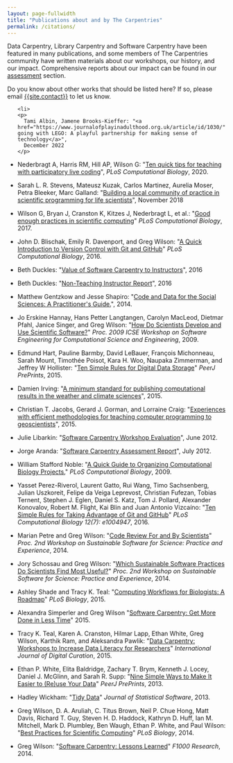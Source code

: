 ```yaml
---
layout: page-fullwidth
title: "Publications about and by The Carpentries"
permalink: /citations/
---
```


Data Carpentry, Library Carpentry and Software Carpentry have been featured in many publications, and some members of The Carpentries community have written materials about our workshops, our history, and our impact. Comprehensive reports about our impact can be found in our <a href="{{site.url}}/assessment/">assessment</a> section. 

Do you know about other works that should be listed here? If so, please email <a href="mailto:{{site.contact}}">{{site.contact}}</a> to let us know.

<ul>
 
    <li>
    <p>
      Tami Albin, Jamene Brooks-Kieffer: "<a href="https://www.journalofplayinadulthood.org.uk/article/id/1030/">Git going with LEGO: A playful partnership for making sense of technology</a>",
      December 2022
    </p>
  </li>

   <li>
    <p>
      Nederbragt A, Harris RM, Hill AP, Wilson G: "<a href="[https://www.journalofplayinadulthood.org.uk/article/id/1030/](https://journals.plos.org/ploscompbiol/article?id=10.1371/journal.pcbi.1008090)">Ten quick tips for teaching with participatory live coding</a>",
      <em>PLoS Computational Biology</em>,
      2020.
    </p>
  </li>
  
  <li>
    <p>
      Sarah L. R. Stevens, Mateusz Kuzak, Carlos Martinez, Aurelia Moser, Petra Bleeker, Marc Galland: "<a href="https://journals.plos.org/plosbiology/article/authors?id=10.1371/journal.pbio.2005561">Building a local community of practice in scientific programming for life scientists</a>",
      November 2018
    </p>
  </li>

  <li>
    <p>
      Wilson G, Bryan J, Cranston K, Kitzes J, Nederbragt L, et al.:
      "<a href="[http://journals.plos.org/ploscompbiol/article?id=10.1371/journal.pcbi.1004668](https://doi.org/10.1371/journal.pcbi.1005510)">Good enough practices in scientific computing</a>"
      <em>PLoS Computational Biology</em>,
      2017.
    </p>
  </li>
  
  <li>
    <p>
      John D. Blischak, Emily R. Davenport, and Greg Wilson:
      "<a href="http://journals.plos.org/ploscompbiol/article?id=10.1371/journal.pcbi.1004668">A Quick Introduction to Version Control with Git and GitHub</a>"
      <em>PLoS Computational Biology</em>,
      2016.
    </p>
  </li>

  <li>
    <p>
      Beth Duckles:
      "<a href="https://software-carpentry.org/files/bib/duckles-instructor-engagement-2016.pdf">Value of Software Carpentry to Instructors</a>",
      2016
    </p>
  </li>

  <li>
    <p>
      Beth Duckles:
      "<a href="https://software-carpentry.org/files/bib/duckles-non-instructor-report-2016.pdf">Non-Teaching Instructor Report</a>",
      2016
    </p>
  </li>

  <li>
    <p>
      Matthew Gentzkow and Jesse Shapiro:
      "<a href="https://people.stanford.edu/gentzkow/sites/default/files/codeanddata.pdf">Code and Data for the Social Sciences: A Practitioner's Guide.</a>",
      2014.
    </p>
  </li>

  <li>
    <p>
      Jo Erskine Hannay, Hans Petter Langtangen, Carolyn MacLeod, Dietmar Pfahl, Janice Singer, and Greg Wilson:
      "<a href="https://software-carpentry.org/files/bib/secse-survey-2009.pdf">How Do Scientists Develop and Use Scientific Software?</a>"
      <cite><em>Proc. 2009 ICSE Workshop on Software Engineering for Computational Science and Engineering</em></cite>,
      2009.
    </p>
  </li>

  <li>
    <p>
      Edmund Hart, Pauline Barmby, David LeBauer, Fran&ccedil;ois Michonneau, Sarah Mount, Timoth&eacute;e Poisot, Kara H. Woo,
      Naupaka Zimmerman, and Jeffrey W Hollister:
      "<a href="https://peerj.com/preprints/1448/">Ten Simple Rules for Digital Data Storage</a>"
      <cite><em>PeerJ PrePrints</em></cite>,
      2015.
    </p>
  </li>

  <li>
    <p>
      Damien Irving:
      "<a href="http://journals.ametsoc.org/doi/abs/10.1175/BAMS-D-15-00010.1">A minimum standard for publishing computational results in the weather and climate sciences</a>",
      2015.
    </p>
  </li>

  <li>
    <p>
      Christian T. Jacobs, Gerard J. Gorman, and Lorraine Craig:
      "<a href="http://arxiv.org/abs/1505.05425">Experiences with efficient methodologies for teaching computer programming to geoscientists</a>",
      2015.
    </p>
  </li>

  <li>
    <p>
      Julie Libarkin:
      "<a href="https://software-carpentry.org/files/bib/libarkin-assessment-report-2012-06.pdf">Software Carpentry Workshop Evaluation</a>",
      June 2012.
    </p>
  </li>

<li>
    <p>
      Jorge Aranda: "<a href="https://software-carpentry.org/files/bib/aranda-assessment-2012-07.pdf">Software Carpentry Assessment Report</a>",
      July 2012.
    </p>
  </li>

  <li>
    <p>
      William Stafford Noble:
      "<a href="http://journals.plos.org/ploscompbiol/article?id=10.1371/journal.pcbi.1000424">A Quick Guide to Organizing Computational Biology Projects.</a>"
      <cite><em>PLoS Computational Biology</em></cite>,
      2009.
    </p>
  </li>

  <li>
    <p>
      Yasset Perez-Riverol, Laurent Gatto, Rui Wang, Timo Sachsenberg, Julian Uszkoreit, Felipe da Veiga Leprevost, 
      Christian Fufezan, Tobias Ternent, Stephen J. Eglen, Daniel S. Katz, Tom J. Pollard, Alexander Konovalov, 
      Robert M. Flight, Kai Blin and Juan Antonio Vizcaíno:
      "<a href="http://dx.doi.org/10.1371/journal.pcbi.1004947">Ten Simple Rules for Taking Advantage of Git and GitHub</a>"
      <cite><em>PLoS Computational Biology</em> 12(7): e1004947</cite>,
      2016.
    </p>
  </li>

  <li>
    <p>
      Marian Petre and Greg Wilson:
      "<a href="http://arxiv.org/abs/1407.5648">Code Review For and By Scientists</a>"
      <cite><em>Proc. 2nd Workshop on Sustainable Software for Science: Practice and Experience</em></cite>,
      2014.
    </p>
  </li>

  <li>
    <p>
      Jory Schossau and Greg Wilson:
      "<a href="http://arxiv.org/abs/1407.6220">Which Sustainable Software Practices Do Scientists Find Most Useful?</a>"
      <cite><em>Proc. 2nd Workshop on Sustainable Software for Science: Practice and Experience</em></cite>,
      2014.
    </p>
  </li>

  <li>
    <p>
      Ashley Shade and Tracy K. Teal:
      "<a href="http://www.ncbi.nlm.nih.gov/pmc/articles/PMC4658184/">Computing Workflows for Biologists: A Roadmap</a>"
      <cite><em>PLoS Biology</em></cite>,
      2015.
    </p>
  </li>

  <li>
    <p>
      Alexandra Simperler and Greg Wilson
      "<a href="http://arxiv.org/abs/1506.02575">Software Carpentry: Get More Done in Less Time</a>"
      2015.
    </p>
  </li>

  <li>
    <p>
      Tracy K. Teal, Karen A. Cranston, Hilmar Lapp, Ethan White, Greg Wilson, Karthik Ram, and Aleksandra Pawlik:
      "<a href="http://ijdc.net/index.php/ijdc/article/view/10.1.135">Data Carpentry: Workshops to Increase Data Literacy for Researchers</a>"
      <cite><em>International Journal of Digital Curation</em></cite>,
      2015.
    </p>
  </li>

  <li>
    <p>
      Ethan P. White, Elita Baldridge, Zachary T. Brym, Kenneth J. Locey, Daniel J. McGlinn, and Sarah R. Supp:
      "<a href="https://peerj.com/preprints/7/">Nine Simple Ways to Make It Easier to (Re)use Your Data</a>"
      <cite><em>PeerJ PrePrints</em></cite>,
      2013.
    </p>
  </li>

  <li>
    <p>
      Hadley Wickham:
      "<a href="http://www.jstatsoft.org/index.php/jss/article/view/v059i10/">Tidy Data</a>"
      <cite><em>Journal of Statistical Software</em></cite>,
      2013.
    </p>
  </li>

  <li>
    <p>
      Greg Wilson, D. A. Aruliah, C. Titus Brown, Neil P. Chue Hong, Matt Davis, Richard T. Guy, Steven H. D. Haddock, Kathryn D. Huff,
      Ian M. Mitchell, Mark D. Plumbley, Ben Waugh, Ethan P. White, and Paul Wilson:
      "<a href="http://journals.plos.org/plosbiology/article?id=10.1371/journal.pbio.1001745">Best Practices for Scientific Computing</a>"
      <cite><em>PLoS Biology</em></cite>,
      2014.
    </p>
  </li>

  <li>
    <p>
      Greg Wilson:
      "<a href="http://f1000research.com/articles/3-62/v2">Software Carpentry: Lessons Learned</a>"
      <cite><em>F1000 Research</em></cite>,
      2014.
    </p>
  </li>

</ul>
